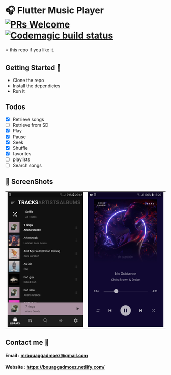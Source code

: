 # 🎧 Flutter Music Player [![PRs Welcome](https://img.shields.io/badge/PRs-welcome-brightgreen.svg?style=flat-square)](http://makeapullrequest.com) [![Codemagic build status](https://api.codemagic.io/apps/5d29b3b3db951153a6ceef80/5d29b3b3db951153a6ceef7f/status_badge.svg)](https://codemagic.io/apps/5d29b3b3db951153a6ceef80/5d29b3b3db951153a6ceef7f/latest_build)

⭐️ this repo if you like it.

## Getting Started 🚀

- Clone the repo
- Install the dependicies
- Run it

## Todos

- [x] Retrieve songs
- [ ] Retrieve from SD
- [x] Play
- [x] Pause
- [x] Seek
- [x] Shuffle
- [x] favorites
- [ ] playlists
- [ ] Search songs

## 📸 ScreenShots
|                                           |                                          |
| ----------------------------------------- | -----------------------------------------|
| <img src="screenshots/2.jpg" width="250"> | <img src="screenshots/1.jpg" width="250">|

## Contact me 📧
#### Email : mrbouaggadmoez@gmail.com
#### Website : https://bouaggadmoez.netlify.com/
